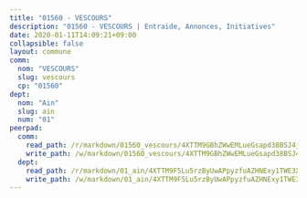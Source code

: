 ```yaml
---
title: "01560 - VESCOURS"
description: "01560 - VESCOURS | Entraide, Annonces, Initiatives"
date: 2020-01-11T14:09:21+09:00
collapsible: false
layout: commune
comm:
  nom: "VESCOURS"
  slug: vescours
  cp: "01560"
dept:
  nom: "Ain"
  slug: ain
  num: "01"
peerpad:
  comm:
    read_path: /r/markdown/01560_vescours/4XTTM9GBhZWwEMLueGsapd38BSJ4jxvg1sudn4GFXdVxWu9pC
    write_path: /w/markdown/01560_vescours/4XTTM9GBhZWwEMLueGsapd38BSJ4jxvg1sudn4GFXdVxWu9pC-K3TgTksVTv3kb8thntBgmrG2fTUKwuSCsrXFju9xCLrw6Rc47NxnexQmkAdP4BKMr7kfqhxykZjzAjNqucTxa7VVosfTyfJ88NGYjEv5PVU3tpgBnDms2JVdQe3d6u8gMv1DWsMA
  dept:
    read_path: /r/markdown/01_ain/4XTTM9F5Lu5rzByUwAPpyzfuAZHNExy1TWE3X3wiTrPFfiAJr
    write_path: /w/markdown/01_ain/4XTTM9F5Lu5rzByUwAPpyzfuAZHNExy1TWE3X3wiTrPFfiAJr-K3TgUnxzeFoJA4CB58vXNvKXURJneTNZHUsypAQGicGiZu7AS2sPbjspGpj7s3MmMv58YhkLaSUMQMHaiKAfoMv6wF36Urxbqqh8MmnXpnKkbVhnAishABEkMRAiyAt8GGJ1Jer2
---
```


